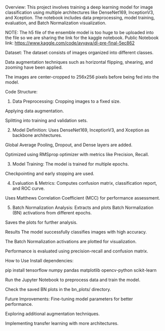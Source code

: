 Overview:
This project involves training a deep learning model for image classification using multiple architectures like DenseNet169, InceptionV3, and Xception. The notebook includes data preprocessing, model training, evaluation, and Batch Normalization visualization.

NOTE: The h5 file of the ensemble model is too huge to be uploaded into the file so we are sharing the link for the kaggle notebook. Public Notebook link: https://www.kaggle.com/code/avyaya/dl-pre-final-5ec862

Dataset:
The dataset consists of images organized into different classes.

Data augmentation techniques such as horizontal flipping, shearing, and zooming have been applied.

The images are center-cropped to 256x256 pixels before being fed into the model.

Code Structure:
1. Data Preprocessing:
Cropping images to a fixed size.

Applying data augmentation.

Splitting into training and validation sets.

2. Model Definition:
Uses DenseNet169, InceptionV3, and Xception as backbone architectures.

Global Average Pooling, Dropout, and Dense layers are added.

Optimized using RMSprop optimizer with metrics like Precision, Recall.

3. Model Training:
The model is trained for multiple epochs.

Checkpointing and early stopping are used.

4. Evaluation & Metrics:
Computes confusion matrix, classification report, and ROC curve.

Uses Matthews Correlation Coefficient (MCC) for performance assessment.

5. Batch Normalization Analysis:
Extracts and plots Batch Normalization (BN) activations from different epochs.

Saves the plots for further analysis.

Results
The model successfully classifies images with high accuracy.

The Batch Normalization activations are plotted for visualization.

Performance is evaluated using precision-recall and confusion matrix.

How to Use
Install dependencies:


pip install tensorflow numpy pandas matplotlib opencv-python scikit-learn

Run the Jupyter Notebook to preprocess data and train the model.

Check the saved BN plots in the bn_plots/ directory.

Future Improvements:
Fine-tuning model parameters for better performance.

Exploring additional augmentation techniques.

Implementing transfer learning with more architectures.

